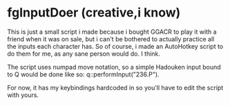 # fgInputDoer (creative,i know)
This is just a small script i made because i bought GGACR to play it with a friend when it was on sale, but i can't be bothered to actually practice all the inputs each character has. So of course, i made an AutoHotkey script to do them for me, as any sane person would do. I think.

The script uses numpad move notation, so a simple Hadouken input bound to Q would be done like so: q::performInput("236.P").

For now, it has my keybindings hardcoded in so you'll have to edit the script with yours.
